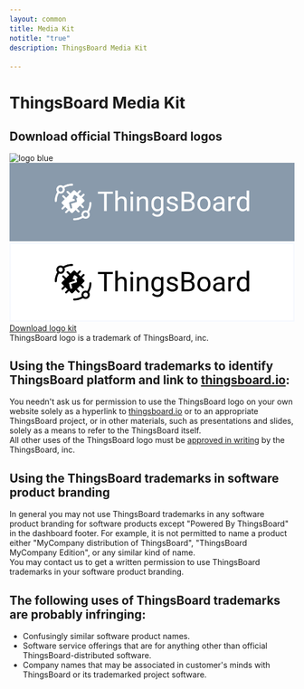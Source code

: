 ```yaml
---
layout: common
title: Media Kit
notitle: "true"
description: ThingsBoard Media Kit

---
```


<h1 class="logos-title">ThingsBoard Media Kit</h1>
<div id="media-kit-background">
    <div class="main1"></div>
</div>
<h2 class="download-logos">Download official ThingsBoard logos</h2>
<div class="mediakit-logos">
    <div class="mediakit-logo logo-blue">
        <div class="logo-container">
            <img src="/images/thingsboard_logo_blue.svg" alt="logo blue">
        </div>
    </div>
    <div class="mediakit-logo logo-white">
        <div class="logo-container">
            <img src="/images/thingsboard_logo_white.svg" alt="logo white">
        </div>
    </div>
    <div class="mediakit-logo logo-black">
        <div class="logo-container">
            <img src="/images/thingsboard_logo_black.svg" alt="logo black">
        </div>
    </div>
</div>
<div class="center">
    <a class="download-logos" href="ThingsBoard_Logos.zip" target="_blank">Download logo kit</a>
</div>
<div class="trademark-notice">
    ThingsBoard logo is a trademark of ThingsBoard, inc.
</div>
<div class="trademark-info">
    <h2>Using the ThingsBoard trademarks to identify ThingsBoard platform and link to <a href="https://thingsboard.io">thingsboard.io</a>:</h2>
    <p>You needn't ask us for permission to use the ThingsBoard logo  on your own website solely as a hyperlink to <a href="https://thingsboard.io">thingsboard.io</a> or to an appropriate ThingsBoard project,
    or in other materials, such as presentations and slides, solely as a means to refer to the ThingsBoard itself.<br>
    All other uses of the ThingsBoard logo must be <a href="https://www.apache.org/foundation/marks/contact#other">approved in writing</a> by the ThingsBoard, inc.</p>
    <h2>Using the ThingsBoard trademarks in software product branding</h2>
    <p>In general you may not use ThingsBoard trademarks in any software product branding for software products except "Powered By ThingsBoard" in the dashboard footer.
    For example, it is not permitted to name a product either "MyCompany distribution of ThingsBoard", "ThingsBoard MyCompany Edition", or any similar kind of name.<br>
    You may contact us to get a written permission to use ThingsBoard trademarks in your software product branding.</p>
    <h2>The following uses of ThingsBoard trademarks are probably infringing:</h2>
    <ul>
        <li>Confusingly similar software product names.</li>
        <li>Software service offerings that are for anything other than official ThingsBoard-distributed software.</li>
        <li>Company names that may be associated in customer's minds with ThingsBoard or its trademarked project software.</li>
     </ul>
</div>
